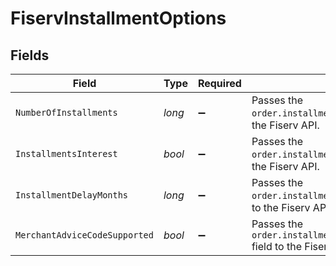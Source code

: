 # FiservInstallmentOptions


## Fields

| Field                                                                                      | Type                                                                                       | Required                                                                                   | Description                                                                                | Example                                                                                    |
| ------------------------------------------------------------------------------------------ | ------------------------------------------------------------------------------------------ | ------------------------------------------------------------------------------------------ | ------------------------------------------------------------------------------------------ | ------------------------------------------------------------------------------------------ |
| `NumberOfInstallments`                                                                     | *long*                                                                                     | :heavy_minus_sign:                                                                         | Passes the `order.installmentOptions.numberOfInstallments` field to the Fiserv API.        | 6                                                                                          |
| `InstallmentsInterest`                                                                     | *bool*                                                                                     | :heavy_minus_sign:                                                                         | Passes the `order.installmentOptions.installmentsInterest` field to the Fiserv API.        | true                                                                                       |
| `InstallmentDelayMonths`                                                                   | *long*                                                                                     | :heavy_minus_sign:                                                                         | Passes the `order.installmentOptions.installmentDelayMonths` field to the Fiserv API.      | 1                                                                                          |
| `MerchantAdviceCodeSupported`                                                              | *bool*                                                                                     | :heavy_minus_sign:                                                                         | Passes the `order.installmentOptions.merchantAdviceCodeSupported` field to the Fiserv API. | true                                                                                       |